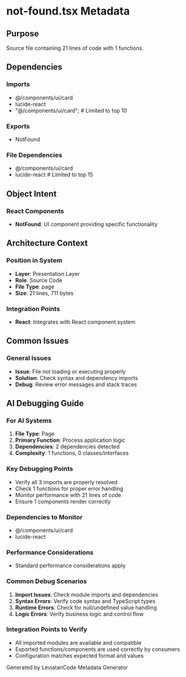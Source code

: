 # not-found.tsx Metadata

## Purpose
Source file containing 21 lines of code with 1 functions.

## Dependencies

### Imports
- @/components/ui/card
- lucide-react
- "@/components/ui/card";  # Limited to top 10

### Exports
- NotFound

### File Dependencies
- @/components/ui/card
- lucide-react  # Limited to top 15

## Object Intent

### React Components
- **NotFound**: UI component providing specific functionality


## Architecture Context

### Position in System
- **Layer**: Presentation Layer
- **Role**: Source Code
- **File Type**: page
- **Size**: 21 lines, 711 bytes

### Integration Points
- **React**: Integrates with React component system

## Common Issues

### General Issues
- **Issue**: File not loading or executing properly
- **Solution**: Check syntax and dependency imports
- **Debug**: Review error messages and stack traces

## AI Debugging Guide

### For AI Systems
1. **File Type**: Page
2. **Primary Function**: Process application logic
3. **Dependencies**: 2 dependencies detected
4. **Complexity**: 1 functions, 0 classes/interfaces

### Key Debugging Points
- Verify all 3 imports are properly resolved
- Check 1 functions for proper error handling
- Monitor performance with 21 lines of code
- Ensure 1 components render correctly

### Dependencies to Monitor
- @/components/ui/card
- lucide-react

### Performance Considerations
- Standard performance considerations apply

### Common Debug Scenarios
1. **Import Issues**: Check module imports and dependencies
2. **Syntax Errors**: Verify code syntax and TypeScript types
3. **Runtime Errors**: Check for null/undefined value handling
4. **Logic Errors**: Verify business logic and control flow

### Integration Points to Verify
- All imported modules are available and compatible
- Exported functions/components are used correctly by consumers
- Configuration matches expected format and values

Generated by LeviatanCode Metadata Generator
